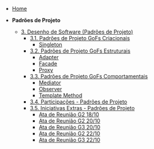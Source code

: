 <!-- docs/_sidebar.md -->

- [Home](/)

- **Padrões de Projeto**
  - [3. Desenho de Software (Padrões de Projeto)](/PadroesDeProjeto/3.PadroesDeProjeto.md)
    - [3.1. Padrões de Projeto GoFs Criacionais](/PadroesDeProjeto/3.1GoFsCriacionais.md)
      - [Singleton](/PadroesDeProjeto/Criacional/singleton.md)
    - [3.2. Padrões de Projeto GoFs Estruturais](/PadroesDeProjeto/3.2.GoFsEstruturais.md)
      - [Adapter](/PadroesDeProjeto/Estrutural/adapter.md)
      - [Facade](/PadroesDeProjeto/Estrutural/facade.md)
      - [Proxy](/PadroesDeProjeto/Estrutural/proxy.md)
    - [3.3. Padrões de Projeto GoFs Comportamentais](/PadroesDeProjeto/3.3.GoFsComportamentais.md)
      - [Mediator](/PadroesDeProjeto/Comportamental/mediator.md)
      - [Observer](/PadroesDeProjeto/Comportamental/observer.md)
      - [Template Method](PadroesDeProjeto/Comportamental/templatemethod.md)
    - [3.4. Participações - Padrões de Projeto](/PadroesDeProjeto/3.4.ParticipacoesPadroes.md)
    - [3.5. Iniciativas Extras - Padrões de Projeto](/PadroesDeProjeto/iniciativasExtras/3.5.IniciativasExtras.md)
      - [Ata de Reunião G2 18/10](/PadroesDeProjeto/iniciativasExtras/Atas/atag2.md)
      - [Ata de Reunião G2 20/10](/PadroesDeProjeto/iniciativasExtras/Atas/atag22.md)
      - [Ata de Reunião G3 20/10](/PadroesDeProjeto/iniciativasExtras/Atas/ata2010.md)
      - [Ata de Reunião G2 22/10](/PadroesDeProjeto/iniciativasExtras/Atas/atag222.md)
      - [Ata de Reunião G3 22/10](/PadroesDeProjeto/iniciativasExtras/Atas/ata2210.md)
      
